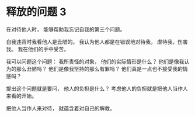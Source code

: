 # 释放的问题 3

在对待他人时，
能够帮助我忘记自我的第三个问题。

自我违背时我看他人是丑陋的。
我认为他人都是在错误地对待我，
虐待我，伤害我。
我在他们的手中受苦。

我可以问题这个问题：
我所责怪的对象，
他们的实际情形是什么？
他们是像我认为的那么丑陋吗？
他们是像我坚持的那么有罪吗？
他们真是一点也不接受我的情感吗？

提出这个问题就是要问，
他人的负担是什么？
考虑他人的负担就是把他人当作人来看的开始。

把他人当作人来对待，
就蕴含着对自己的解救。